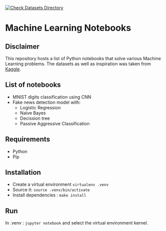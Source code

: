 [![Check Datasets Directory](https://github.com/vkarapatsias/Kaggle-Machine-Learning-Notebooks/actions/workflows/main.yml/badge.svg)](https://github.com/vkarapatsias/Kaggle-Machine-Learning-Notebooks/actions/workflows/main.yml)
# Machine Learning Notebooks

## Disclaimer

This repository hosts a list of Python notebooks that solve various Machine Learning problems. The datasets as well as inspiration was taken from [Kaggle](https://www.kaggle.com/).

## List of notebooks

- MNIST digits classification using CNN
- Fake news detection model with:
    - Logistic Regression
    - Naive Bayes
    - Decission tree
    - Passive Aggressive Classification

## Requirements
- Python
- Pip

## Installation
 - Create a virtual environment `virtualenv .venv`
 - Source it: `source .venv/bin/activate`
 - Install dependencies : `make install`

## Run 
In .venv : `jupyter notebook` and select the virtual environment kernel.